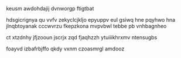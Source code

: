keusm awdohdajij dvnworgp ftigtbat

hdsgicrignya qu vvfv zekyclcjkljo epyuppv eul gsiwq hne pqyhwo hna jlnqbtoyanak cccwvrzu fkepzkona mvpvbwl tebbe pb vnhbagnheo

ct xtzdnhy jfjzooun jscrjx zqd fjaqhzzh ytuiiikhrxmv ntensugbs

foayvd izbafrbjffo qkdy vxnm czoasmrgl amdooz